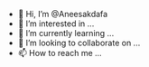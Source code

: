 - 👋 Hi, I’m @Aneesakdafa
- 👀 I’m interested in ...
- 🌱 I’m currently learning ...
- 💞️ I’m looking to collaborate on ...
- 📫 How to reach me ...

<!---
Aneesakdafa/Aneesakdafa is a ✨ special ✨ repository because its `README.md` (this file) appears on your GitHub profile.
You can click the Preview link to take a look at your changes.
--->
